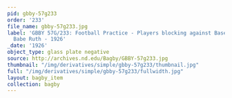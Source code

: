 ```yaml
---
pid: gbby-57g233
order: '233'
file_name: gbby-57g233.jpg
label: 'GBBY 57G/233: Football Practice - Players blocking against Baseball Player
  Babe Ruth - 1926'
_date: '1926'
object_type: glass plate negative
source: http://archives.nd.edu/Bagby/GBBY-57g233.jpg
thumbnail: "/img/derivatives/simple/gbby-57g233/thumbnail.jpg"
full: "/img/derivatives/simple/gbby-57g233/fullwidth.jpg"
layout: bagby_item
collection: bagby
---
```

